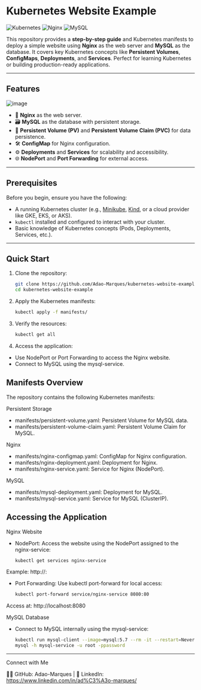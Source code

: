 # **Kubernetes Website Example**

![Kubernetes](https://img.shields.io/badge/Kubernetes-326CE5?style=for-the-badge&logo=kubernetes&logoColor=white)
![Nginx](https://img.shields.io/badge/Nginx-009639?style=for-the-badge&logo=nginx&logoColor=white)
![MySQL](https://img.shields.io/badge/MySQL-4479A1?style=for-the-badge&logo=mysql&logoColor=white)


This repository provides a **step-by-step guide** and Kubernetes manifests to deploy a simple website using **Nginx** as the web server and **MySQL** as the database. It covers key Kubernetes concepts like **Persistent Volumes**, **ConfigMaps**, **Deployments**, and **Services**. Perfect for learning Kubernetes or building production-ready applications.

---

## **Features**
![image](https://github.com/user-attachments/assets/b92d44bc-4d7f-49c2-b9a5-eacb32e201a1)
- 🚀 **Nginx** as the web server.
- 🗃️ **MySQL** as the database with persistent storage.
- 📁 **Persistent Volume (PV)** and **Persistent Volume Claim (PVC)** for data persistence.
- 🛠️ **ConfigMap** for Nginx configuration.
- ⚙️ **Deployments** and **Services** for scalability and accessibility.
- 🌐 **NodePort** and **Port Forwarding** for external access.

---

## **Prerequisites**

Before you begin, ensure you have the following:

- A running Kubernetes cluster (e.g., [Minikube](https://minikube.sigs.k8s.io/docs/), [Kind](https://kind.sigs.k8s.io/), or a cloud provider like GKE, EKS, or AKS).
- `kubectl` installed and configured to interact with your cluster.
- Basic knowledge of Kubernetes concepts (Pods, Deployments, Services, etc.).

---

## **Quick Start**

1. Clone the repository:
   ```bash
   git clone https://github.com/Adao-Marques/kubernetes-website-example.git
   cd kubernetes-website-example

2. Apply the Kubernetes manifests:
   ```bash
   kubectl apply -f manifests/
3. Verify the resources:
   ```bash
   kubectl get all
4. Access the application:
  - Use NodePort or Port Forwarding to access the Nginx website.
  - Connect to MySQL using the mysql-service.

## **Manifests Overview**
The repository contains the following Kubernetes manifests:

Persistent Storage
  - manifests/persistent-volume.yaml: Persistent Volume for MySQL data.
  - manifests/persistent-volume-claim.yaml: Persistent Volume Claim for MySQL.

Nginx
  - manifests/nginx-configmap.yaml: ConfigMap for Nginx configuration.
  - manifests/nginx-deployment.yaml: Deployment for Nginx.
  - manifests/nginx-service.yaml: Service for Nginx (NodePort).

MySQL
  - manifests/mysql-deployment.yaml: Deployment for MySQL.
  - manifests/mysql-service.yaml: Service for MySQL (ClusterIP).
    
## **Accessing the Application**
Nginx Website
 - NodePort: Access the website using the NodePort assigned to the nginx-service:
   ```bash
   kubectl get services nginx-service
Example: http://<Node-IP>:<NodePort>
- Port Forwarding: Use kubectl port-forward for local access:

   ```bash
   kubectl port-forward service/nginx-service 8080:80
Access at: http://localhost:8080

MySQL Database
- Connect to MySQL internally using the mysql-service:
     ```bash
  kubectl run mysql-client --image=mysql:5.7 --rm -it --restart=Never -- \
    mysql -h mysql-service -u root -ppassword
---
Connect with Me

👨‍💻 GitHub: Adao-Marques | 
💼 LinkedIn: https://www.linkedin.com/in/ad%C3%A3o-marques/
